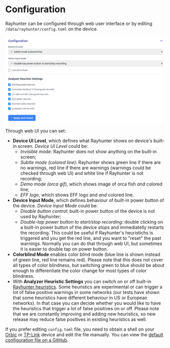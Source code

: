 # Configuration

Rayhunter can be configured through web user interface or by editing `/data/rayhunter/config.toml` on the device.

![rayhunter_config](./rayhunter_config.png)

Through web UI you can set:
- **Device UI Level**, which defines what Rayhunter shows on device's built-in screen. *Device UI Level* could be:
  - *Invisible mode*: Rayhunter does not show anything on the built-in screen;
  - *Subtle mode (colored line)*: Rayhunter shows green line if there are no warnings, red line if there are warnings (warnings could be checked through web UI) and white line if Rayhunter is not recording;
  - *Demo mode (orca gif)*, which shows image of orca fish *and* colored line;
  - *EFF logo*, which shows EFF logo and *and* colored line.
- **Device Input Mode**, which defines behaviour of built-in power button of the device. *Device Input Mode* could be:
  - *Disable button control*: built-in power button of the device is not used by Rayhunter;
  - *Double-tap power button to start/stop recording*: double clicking on a built-in power button of the device stops and immediatelly restarts the recording. This could be useful if Rayhunter's heuristichs is triggered and you get the red line, and you want to "reset" the past warnings. Normally you can do that through web UI, but sometimes it is easier to double tap on power button.
- **Colorblind Mode** enables color blind mode (blue line is shown instead of green line, red line remains red). Please note that this does not cover all types of color blindness, but switching green to blue should be about enough to differentiate the color change for most types of color blindness.
- With **Analyzer Heuristic Settings** you can switch on or off built-in [Rayhunter heuristics](heuristics.md). Some heuristics are experimental or can trigger a lot of false positive warnings in some networks (our tests have shown that some heuristics have different behaviour in US or European networks). In that case you can decide whether you would like to have the heuristics that trigger a lot of false positives on or off. Please note that we are constantly improving and adding new heuristics, so new release may reduce false positives in existing heuristics as well.

If you prefer editing `config.toml` file, you need to obtain a shell on your [Orbic](./orbic.md#obtaining-a-shell) or [TP-Link](./tplink-m7350.md#obtaining-a-shell) device and edit the file manually. You can view the [default configuration file on a GitHub](https://github.com/EFForg/rayhunter/blob/main/dist/config.toml.in).
